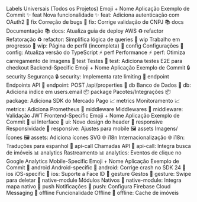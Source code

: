 Labels Universais (Todos os Projetos)
Emoji + Nome	Aplicação	Exemplo de Commit
✨ feat	Nova funcionalidade	✨ feat: Adiciona autenticação com OAuth2
🐛 fix	Correção de bugs	🐛 fix: Corrige validação de CNPJ
📚 docs	Documentação	📚 docs: Atualiza guia de deploy AWS
♻️ refactor	Refatoração	♻️ refactor: Simplifica lógica de queries
🚧 wip	Trabalho em progresso	🚧 wip: Página de perfil (incompleta)
🔧 config	Configurações	🔧 config: Atualiza versão do TypeScript
⚡ perf	Performance	⚡ perf: Otimiza carregamento de imagens
🧪 test	Testes	🧪 test: Adiciona testes E2E para checkout
Backend-Specific
Emoji + Nome	Aplicação	Exemplo de Commit
🔒 security	Segurança	🔒 security: Implementa rate limiting
📡 endpoint	Endpoints API	📡 endpoint: POST /api/properties
💾 db	Banco de Dados	💾 db: Adiciona índice em users.email
📦 package	Pacotes/Integrações	📦 package: Adiciona SDK do Mercado Pago
📈 metrics	Monitoramento	📈 metrics: Adiciona Prometheus
🧩 middleware	Middlewares	🧩 middleware: Validação JWT
Frontend-Specific
Emoji + Nome	Aplicação	Exemplo de Commit
🎨 ui	Interface	🎨 ui: Novo design do header
📱 responsive	Responsividade	📱 responsive: Ajustes para mobile
🖼️ assets	Imagens/Ícones	🖼️ assets: Adiciona ícones SVG
🌐 i18n	Internacionalização	🌐 i18n: Traduções para espanhol
📡 api-call	Chamadas API	📡 api-call: Integra busca de imóveis
📊 analytics	Rastreamento	📊 analytics: Eventos de clique no Google Analytics
Mobile-Specific
Emoji + Nome	Aplicação	Exemplo de Commit
📱 android	Android-specific	📱 android: Corrige crash no SDK 24
🍎 ios	iOS-specific	🍎 ios: Suporte a Face ID
📲 gesture	Gestos	📲 gesture: Swipe para deletar
📡 native-module	Módulos Nativos	📡 native-module: Integra mapa nativo
🔔 push	Notificações	🔔 push: Configura Firebase Cloud Messaging
📱 offline	Funcionalidade Offline	📱 offline: Cache de imóveis
